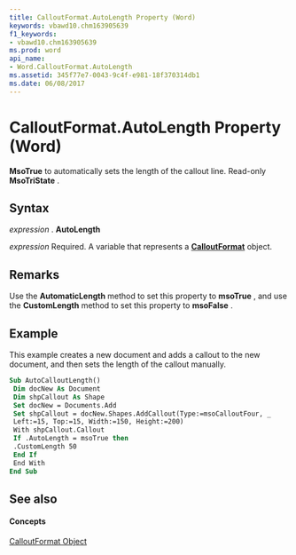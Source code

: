 ```yaml
---
title: CalloutFormat.AutoLength Property (Word)
keywords: vbawd10.chm163905639
f1_keywords:
- vbawd10.chm163905639
ms.prod: word
api_name:
- Word.CalloutFormat.AutoLength
ms.assetid: 345f77e7-0043-9c4f-e981-18f370314db1
ms.date: 06/08/2017
---
```



# CalloutFormat.AutoLength Property (Word)

 **MsoTrue** to automatically sets the length of the callout line. Read-only **MsoTriState** .


## Syntax

 _expression_ . **AutoLength**

 _expression_ Required. A variable that represents a **[CalloutFormat](Word.CalloutFormat.md)** object.


## Remarks

Use the  **AutomaticLength** method to set this property to **msoTrue** , and use the **CustomLength** method to set this property to **msoFalse** .


## Example

This example creates a new document and adds a callout to the new document, and then sets the length of the callout manually.


```vb
Sub AutoCalloutLength() 
 Dim docNew As Document 
 Dim shpCallout As Shape 
 Set docNew = Documents.Add 
 Set shpCallout = docNew.Shapes.AddCallout(Type:=msoCalloutFour, _ 
 Left:=15, Top:=15, Width:=150, Height:=200) 
 With shpCallout.Callout 
 If .AutoLength = msoTrue then 
 .CustomLength 50 
 End If 
 End With 
End Sub
```


## See also


#### Concepts


[CalloutFormat Object](Word.CalloutFormat.md)

